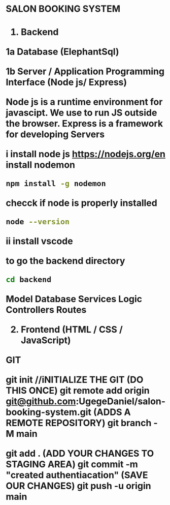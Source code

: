 <h1>SALON BOOKING SYSTEM<h1>

1. Backend 

 1a Database (ElephantSql)
 
 1b Server / Application Programming Interface (Node js/ Express) 

Node js is a runtime environment for javascipt. We use to run JS outside the browser. 
Express is a framework for developing Servers

 i install node js  https://nodejs.org/en
 install nodemon

 ```sh
 npm install -g nodemon
```

 checck if node is properly installed 

 ```sh
 node --version
 ```
 ii install vscode 

to go the backend directory 

```sh
cd backend
```

Model        Database 
Services     Logic
Controllers  Routes 

2. Frontend (HTML / CSS / JavaScript)



GIT 

git init   //iNITIALIZE THE GIT (DO THIS ONCE)
git remote add origin git@github.com:UgegeDaniel/salon-booking-system.git  (ADDS A REMOTE REPOSITORY)
git branch -M main

git add . (ADD YOUR CHANGES TO STAGING AREA)
git commit -m "created authentiacation" (SAVE OUR CHANGES)
git push -u origin main